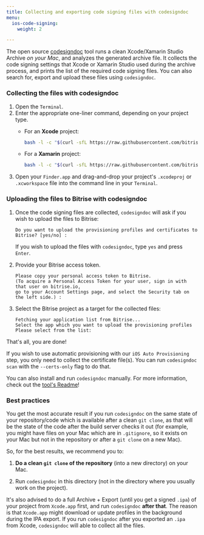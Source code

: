 ```yaml
---
title: Collecting and exporting code signing files with codesigndoc
menu:
  ios-code-signing:
    weight: 2

---
```

The open source [codesigndoc](https://github.com/bitrise-tools/codesigndoc)
tool runs a clean Xcode/Xamarin Studio Archive _on your Mac_, and analyzes the generated archive file. It collects the code signing settings that Xcode or Xamarin Studio used during the archive process, and prints the list of the required code signing files. You can also search for, export and upload these files using `codesigndoc`.

### Collecting the files with codesigndoc

1. Open the `Terminal`.
2. Enter the appropriate one-liner command, depending on your project type.
   * For an **Xcode** project:

     ``` bash
     bash -l -c "$(curl -sfL https://raw.githubusercontent.com/bitrise-tools/codesigndoc/master/_scripts/install_wrap-xcode.sh)"
     ```
   * For a **Xamarin** project:

     ``` bash
     bash -l -c "$(curl -sfL https://raw.githubusercontent.com/bitrise-tools/codesigndoc/master/_scripts/install_wrap-xamarin.sh)"
     ```
3. Open your `Finder.app` and drag-and-drop your project's `.xcodeproj` or `.xcworkspace` file into the command line in your `Terminal`.

### Uploading the files to Bitrise with codesigndoc

1. Once the code signing files are collected, `codesigndoc` will ask if you wish to upload the files to Bitrise:

       Do you want to upload the provisioning profiles and certificates to Bitrise? [yes/no] :

   If you wish to upload the files with `codesigndoc`, type `yes` and press `Enter`.
2. Provide your Bitrise access token.

       Please copy your personal access token to Bitrise.
       (To acquire a Personal Access Token for your user, sign in with that user on bitrise.io,
       go to your Account Settings page, and select the Security tab on the left side.) :
3. Select the Bitrise project as a target for the collected files:

       Fetching your application list from Bitrise...
       Select the app which you want to upload the provisioning profiles
       Please select from the list:

That's all, you are done!

If you wish to use automatic provisioning with our `iOS Auto Provisioning` step, you only need to collect the certificate file(s). You can run `codesigndoc scan` with the `--certs-only` flag to do that.

You can also install and run `codesigndoc` manually. For more information, check out the [tool's Readme](https://github.com/bitrise-tools/codesigndoc)!

### Best practices

You get the most accurate result if you run `codesigndoc` on the same state of your
repository/code which is available after a clean `git clone`, as that will
be the state of the code after the build server checks it out (for example,
you might have files on your Mac which are in `.gitignore`, so it exists
on your Mac but not in the repository or after a `git clone` on a new Mac).

So, for the best results, we recommend you to:

1. __Do a clean `git clone` of the repository__ (into a new directory) on your Mac.
    
2. Run `codesigndoc` in this directory (not in the directory where you usually work on the project).

It's also advised to do a full Archive + Export (until you get a signed `.ipa`)
of your project from `Xcode.app` first, and run `codesigndoc` **after that**.
The reason is that `Xcode.app` might download or update profiles in the background
during the IPA export. If you run `codesigndoc` after you exported an `.ipa`
from Xcode, `codesigndoc` will able to collect all the files.